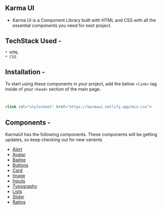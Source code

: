 
  
  ## Karma UI 
  
  - Karma UI is a Component Library built with HTML and CSS with all the essential components you need for next project.
  
  
  ## TechStack Used -
    * HTML
    * CSS
    
  ## Installation -
  To start using these components in your project, add the below `<link>` tag inside of your `<head>` section of the main page. 
  ```html
 
  
  <link rel="stylesheet" href="https://karmaui.netlify.app/min.css">
  ```
  
  ## Components  -
  
  KarmaUI has the following components. These components will be getting updates, so keep checking out for new varients
  
  * [Alert](https://karmaui.netlify.app/components/alert/alert.html)
  * [Avatar](https://Karmaui.netlify.app/components/avatar/avatar.html)
  * [Badge](https://Karmaui.netlify.app/components/badge/badge.html)
  * [Buttons](https://Karmaui.netlify.app/components/buttons/buttons.html)
  * [Card](https://Karmaui.netlify.app/components/card/card.html)
  * [Image](https://Karmaui.netlify.app/components/image/image.html)
  * [Inputs](https://Karmaui.netlify.app/components/inputs/inputs.html)
  * [Typography](https://Karmaui.netlify.app/components/text-utils/text-utils.html)
  * [Lists](https://Karmaui.netlify.app/components/lists/lists.html)
  * [Slider](https://Karmaui.netlify.app/components/slider/slider.html)
  * [Rating](https://karmaui.netlify.app/docs/docs.html)

    

    

